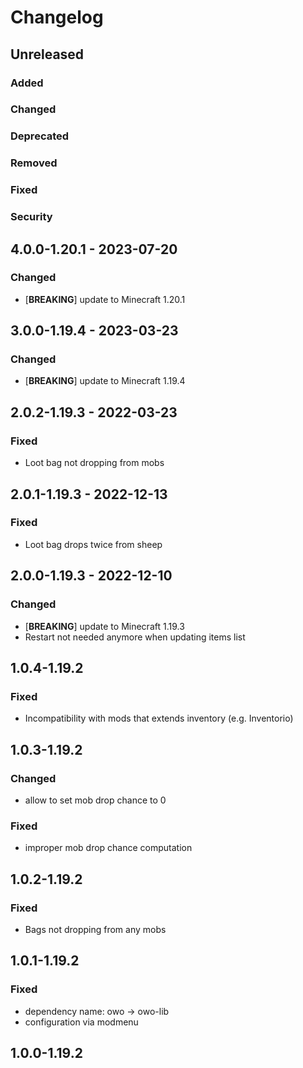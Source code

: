 # Changelog

## Unreleased

### Added

### Changed

### Deprecated

### Removed

### Fixed

### Security

## 4.0.0-1.20.1 - 2023-07-20

### Changed
- [**BREAKING**] update to Minecraft 1.20.1

## 3.0.0-1.19.4 - 2023-03-23

### Changed
- [**BREAKING**] update to Minecraft 1.19.4

## 2.0.2-1.19.3 - 2022-03-23

### Fixed
- Loot bag not dropping from mobs

## 2.0.1-1.19.3 - 2022-12-13

### Fixed
- Loot bag drops twice from sheep

## 2.0.0-1.19.3 - 2022-12-10

### Changed
- [**BREAKING**] update to Minecraft 1.19.3
- Restart not needed anymore when updating items list

## 1.0.4-1.19.2

### Fixed
- Incompatibility with mods that extends inventory (e.g. Inventorio)

## 1.0.3-1.19.2

### Changed
- allow to set mob drop chance to 0

### Fixed
- improper mob drop chance computation

## 1.0.2-1.19.2

### Fixed
- Bags not dropping from any mobs

## 1.0.1-1.19.2

### Fixed
- dependency name: owo -> owo-lib
- configuration via modmenu

## 1.0.0-1.19.2
